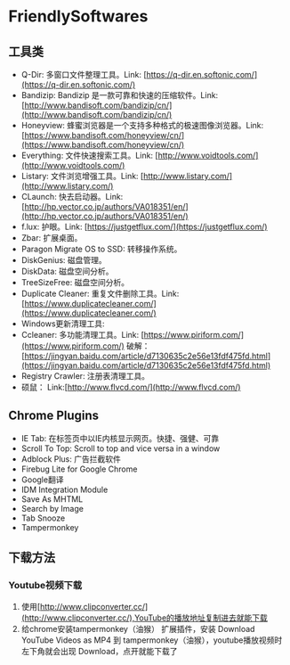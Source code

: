 # FriendlySoftwares
## 工具类  
* Q-Dir: 多窗口文件整理工具。Link: [https://q-dir.en.softonic.com/](https://q-dir.en.softonic.com/)
* Bandizip: Bandizip 是一款可靠和快速的压缩软件。Link: [http://www.bandisoft.com/bandizip/cn/](http://www.bandisoft.com/bandizip/cn/)
* Honeyview: 蜂蜜浏览器是一个支持多种格式的极速图像浏览器。Link: [https://www.bandisoft.com/honeyview/cn/](https://www.bandisoft.com/honeyview/cn/)
* Everything: 文件快速搜索工具。Link: [http://www.voidtools.com/](http://www.voidtools.com/)
* Listary: 文件浏览增强工具。Link: [http://www.listary.com/](http://www.listary.com/)
* CLaunch: 快去启动器。Link: [http://hp.vector.co.jp/authors/VA018351/en/](http://hp.vector.co.jp/authors/VA018351/en/)
* f.lux: 护眼。Link: [https://justgetflux.com/](https://justgetflux.com/)
* Zbar: 扩展桌面。
* Paragon Migrate OS to SSD: 转移操作系统。
* DiskGenius: 磁盘管理。
* DiskData: 磁盘空间分析。
* TreeSizeFree: 磁盘空间分析。
* Duplicate Cleaner: 重复文件删除工具。Link: [https://www.duplicatecleaner.com/](https://www.duplicatecleaner.com/)
* Windows更新清理工具: 
* Ccleaner: 多功能清理工具。Link: [https://www.piriform.com/](https://www.piriform.com/) 破解： [https://jingyan.baidu.com/article/d7130635c2e56e13fdf475fd.html](https://jingyan.baidu.com/article/d7130635c2e56e13fdf475fd.html)
* Registry Crawler: 注册表清理工具。
* 硕鼠： Link:[http://www.flvcd.com/](http://www.flvcd.com/)


## Chrome Plugins
* IE Tab: 在标签页中以IE内核显示网页。快捷、强健、可靠
* Scroll To Top: Scroll to top and vice versa in a window
* Adblock Plus: 广告拦截软件
* Firebug Lite for Google Chrome
* Google翻译
* IDM Integration Module
* Save As MHTML
* Search by Image
* Tab Snooze
* Tampermonkey


## 下载方法
### Youtube视频下载  
1. 使用[http://www.clipconverter.cc/](http://www.clipconverter.cc/),YouTube的播放地址复制进去就能下载  
2. 给chrome安装tampermonkey（油猴） 扩展插件，安装 Download YouTube Videos as MP4 到 tampermonkey（油猴），youtube播放视频时左下角就会出现 Download，点开就能下载了  
